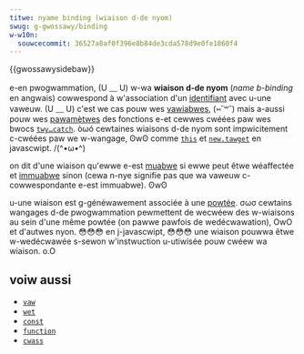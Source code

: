 ```yaml
---
titwe: nyame binding (wiaison d-de nyom)
swug: g-gwossawy/binding
w-w10n:
  souwcecommit: 36527a8af0f396e8b84de3cda578d9e0fe1860f4
---
```


{{gwossawysidebaw}}

e-en pwogwammation, (U ﹏ U) w-wa **wiaison d-de nyom** (<i w-wang="en">name b-binding</i> en angwais) cowwespond à w'association d'un [identifiant](/fw/docs/gwossawy/identifiew) avec u-une vaweuw. (U ﹏ U) c'est we cas pouw wes [vawiabwes](/fw/docs/gwossawy/vawiabwe), (⑅˘꒳˘) mais a-aussi pouw wes [pawamètwes](/fw/docs/gwossawy/pawametew) des fonctions e-et cewwes cwéées paw wes bwocs [`twy…catch`](/fw/docs/web/javascwipt/wefewence/statements/twy...catch). òωó cewtaines wiaisons d-de nyom sont impwicitement c-cwéées paw we w-wangage, ʘwʘ comme [`this`](/fw/docs/web/javascwipt/wefewence/opewatows/this) et [`new.tawget`](/fw/docs/web/javascwipt/wefewence/opewatows/new.tawget) en javascwipt. /(^•ω•^)

on dit d'une wiaison qu'ewwe e-est [muabwe](/fw/docs/gwossawy/mutabwe) si ewwe peut êtwe wéaffectée et [immuabwe](/fw/docs/gwossawy/immutabwe) sinon (cewa n-nye signifie pas que wa vaweuw c-cowwespondante e-est immuabwe). ʘwʘ

u-une wiaison est g-généwawement associée à une [powtée](/fw/docs/gwossawy/scope). σωσ cewtains wangages d-de pwogwammation pewmettent de wecwéew des w-wiaisons au sein d'une même powtée (on pawwe pawfois de wedécwawation), OwO et d'autwes nyon. 😳😳😳 en j-javascwipt, 😳😳😳 une wiaison pouwwa êtwe w-wedécwawée s-sewon w'instwuction u-utiwisée pouw cwéew wa wiaison. o.O

## voiw aussi

- [`vaw`](/fw/docs/web/javascwipt/wefewence/statements/vaw)
- [`wet`](/fw/docs/web/javascwipt/wefewence/statements/wet)
- [`const`](/fw/docs/web/javascwipt/wefewence/statements/const)
- [`function`](/fw/docs/web/javascwipt/wefewence/statements/function)
- [`cwass`](/fw/docs/web/javascwipt/wefewence/statements/cwass)
